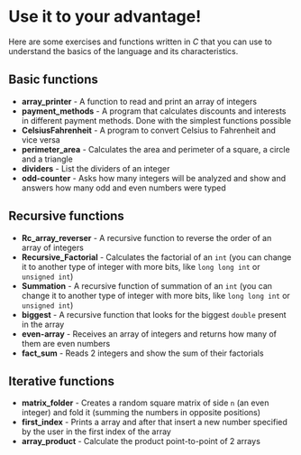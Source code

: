 # Use it to your advantage!
Here are some exercises and functions written in *C* that you can use to understand the basics of the language and its characteristics.  

## Basic functions
- **array_printer** - A function to read and print an array of integers
- **payment_methods** - A program that calculates discounts and interests in different payment methods. Done with the simplest functions possible
- **CelsiusFahrenheit** - A program to convert Celsius to Fahrenheit and vice versa
- **perimeter_area** - Calculates the area and perimeter of a square, a circle and a triangle
- **dividers** - List the dividers of an integer
- **odd-counter** - Asks how many integers will be analyzed and show and answers how many odd and even numbers were typed

## Recursive functions
- **Rc_array_reverser** - A recursive function to reverse the order of an array of integers
- **Recursive_Factorial** - Calculates the factorial of an ```int``` (you can change it to another type of integer with more bits, like ```long long int``` or ```unsigned int```)
- **Summation** - A recursive function of summation of an ```int``` (you can change it to another type of integer with more bits, like ```long long int``` or ```unsigned int```)
- **biggest** - A recursive function that looks for the biggest ```double``` present in the array
- **even-array** - Receives an array of integers and returns how many of them are even numbers
- **fact_sum** - Reads 2 integers and show the sum of their factorials

## Iterative functions 
- **matrix_folder** - Creates a random square matrix of side ```n``` (an even integer) and fold it (summing the numbers in opposite positions)
- **first_index** - Prints a array and after that insert a new number specified by the user in the first index of the array
- **array_product** - Calculate the product point-to-point of 2 arrays
